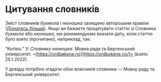 # Цитування словників
Зміст словників _букмола_ і _нюношка_ захищено авторським правом ([Дізнатись більше](/ukr/about/open-data)). Якщо ви бажаєте процитувати статтю зі Словника _букмола_ або _нюношка_, ми рекомендуємо вказати дату, коли статтю було взято (прочитано), наприклад, так:

“Korleis.” У: _Словнику нюношка_. Мовна рада та Бергенський університет. <[https://ordbøkene.no](https://ordbokene.no/)> (взято 25.1.2022).

У довідці потрібно згадати обох власників словника — Мовну раду та Бергенський університет.